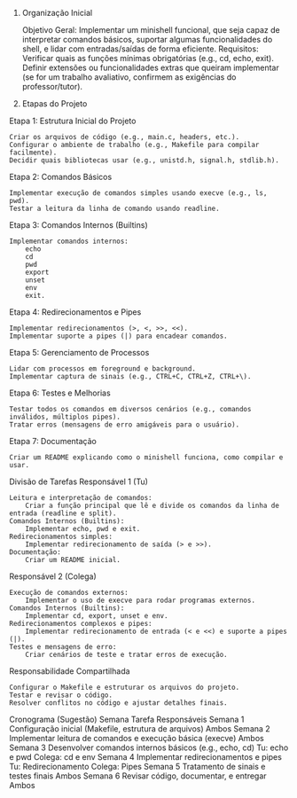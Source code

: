 1. Organização Inicial

    Objetivo Geral:
        Implementar um minishell funcional, que seja capaz de interpretar comandos básicos, suportar algumas funcionalidades do shell, e lidar com entradas/saídas de forma eficiente.
    Requisitos:
        Verificar quais as funções mínimas obrigatórias (e.g., cd, echo, exit).
        Definir extensões ou funcionalidades extras que queiram implementar (se for um trabalho avaliativo, confirmem as exigências do professor/tutor).

2. Etapas do Projeto

Etapa 1: Estrutura Inicial do Projeto

    Criar os arquivos de código (e.g., main.c, headers, etc.).
    Configurar o ambiente de trabalho (e.g., Makefile para compilar facilmente).
    Decidir quais bibliotecas usar (e.g., unistd.h, signal.h, stdlib.h).

Etapa 2: Comandos Básicos

    Implementar execução de comandos simples usando execve (e.g., ls, pwd).
    Testar a leitura da linha de comando usando readline.

Etapa 3: Comandos Internos (Builtins)

    Implementar comandos internos:
        echo
        cd
        pwd
        export
        unset
        env
        exit.

Etapa 4: Redirecionamentos e Pipes

    Implementar redirecionamentos (>, <, >>, <<).
    Implementar suporte a pipes (|) para encadear comandos.

Etapa 5: Gerenciamento de Processos

    Lidar com processos em foreground e background.
    Implementar captura de sinais (e.g., CTRL+C, CTRL+Z, CTRL+\).

Etapa 6: Testes e Melhorias

    Testar todos os comandos em diversos cenários (e.g., comandos inválidos, múltiplos pipes).
    Tratar erros (mensagens de erro amigáveis para o usuário).

Etapa 7: Documentação

    Criar um README explicando como o minishell funciona, como compilar e usar.

Divisão de Tarefas
Responsável 1 (Tu)

    Leitura e interpretação de comandos:
        Criar a função principal que lê e divide os comandos da linha de entrada (readline e split).
    Comandos Internos (Builtins):
        Implementar echo, pwd e exit.
    Redirecionamentos simples:
        Implementar redirecionamento de saída (> e >>).
    Documentação:
        Criar um README inicial.

Responsável 2 (Colega)

    Execução de comandos externos:
        Implementar o uso de execve para rodar programas externos.
    Comandos Internos (Builtins):
        Implementar cd, export, unset e env.
    Redirecionamentos complexos e pipes:
        Implementar redirecionamento de entrada (< e <<) e suporte a pipes (|).
    Testes e mensagens de erro:
        Criar cenários de teste e tratar erros de execução.

Responsabilidade Compartilhada

    Configurar o Makefile e estruturar os arquivos do projeto.
    Testar e revisar o código.
    Resolver conflitos no código e ajustar detalhes finais.

Cronograma (Sugestão)
Semana	Tarefa	Responsáveis
Semana 1	Configuração inicial (Makefile, estrutura de arquivos)	Ambos
Semana 2	Implementar leitura de comandos e execução básica (execve)	Ambos
Semana 3	Desenvolver comandos internos básicos (e.g., echo, cd)	Tu: echo e pwd
Colega: cd e env
Semana 4	Implementar redirecionamentos e pipes	Tu: Redirecionamento
Colega: Pipes
Semana 5	Tratamento de sinais e testes finais	Ambos
Semana 6	Revisar código, documentar, e entregar	Ambos
